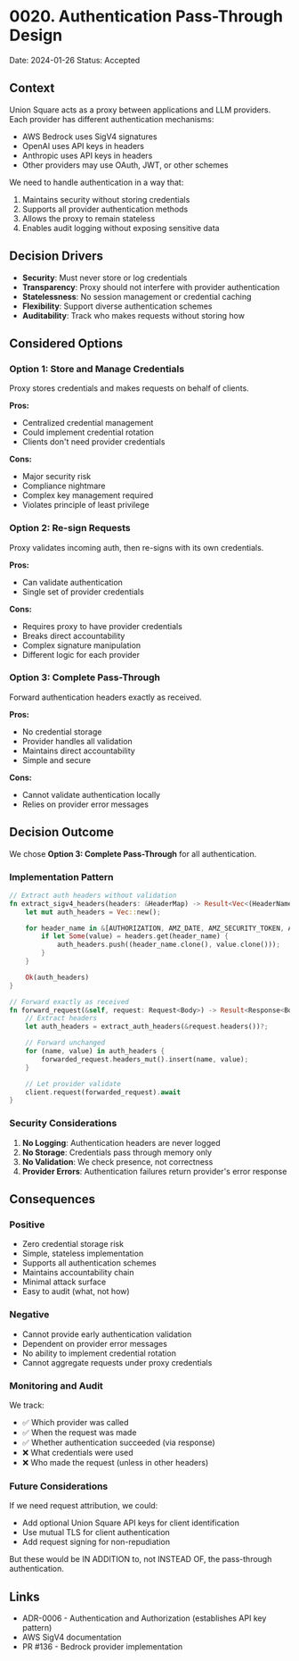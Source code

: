 # 0020. Authentication Pass-Through Design

Date: 2024-01-26
Status: Accepted

## Context

Union Square acts as a proxy between applications and LLM providers. Each provider has different authentication mechanisms:
- AWS Bedrock uses SigV4 signatures
- OpenAI uses API keys in headers
- Anthropic uses API keys in headers
- Other providers may use OAuth, JWT, or other schemes

We need to handle authentication in a way that:
1. Maintains security without storing credentials
2. Supports all provider authentication methods
3. Allows the proxy to remain stateless
4. Enables audit logging without exposing sensitive data

## Decision Drivers

- **Security**: Must never store or log credentials
- **Transparency**: Proxy should not interfere with provider authentication
- **Statelessness**: No session management or credential caching
- **Flexibility**: Support diverse authentication schemes
- **Auditability**: Track who makes requests without storing how

## Considered Options

### Option 1: Store and Manage Credentials
Proxy stores credentials and makes requests on behalf of clients.

**Pros:**
- Centralized credential management
- Could implement credential rotation
- Clients don't need provider credentials

**Cons:**
- Major security risk
- Compliance nightmare
- Complex key management required
- Violates principle of least privilege

### Option 2: Re-sign Requests
Proxy validates incoming auth, then re-signs with its own credentials.

**Pros:**
- Can validate authentication
- Single set of provider credentials

**Cons:**
- Requires proxy to have provider credentials
- Breaks direct accountability
- Complex signature manipulation
- Different logic for each provider

### Option 3: Complete Pass-Through
Forward authentication headers exactly as received.

**Pros:**
- No credential storage
- Provider handles all validation
- Maintains direct accountability
- Simple and secure

**Cons:**
- Cannot validate authentication locally
- Relies on provider error messages

## Decision Outcome

We chose **Option 3: Complete Pass-Through** for all authentication.

### Implementation Pattern

```rust
// Extract auth headers without validation
fn extract_sigv4_headers(headers: &HeaderMap) -> Result<Vec<(HeaderName, HeaderValue)>, ProviderError> {
    let mut auth_headers = Vec::new();

    for header_name in &[AUTHORIZATION, AMZ_DATE, AMZ_SECURITY_TOKEN, AMZ_CONTENT_SHA256] {
        if let Some(value) = headers.get(header_name) {
            auth_headers.push((header_name.clone(), value.clone()));
        }
    }

    Ok(auth_headers)
}

// Forward exactly as received
fn forward_request(&self, request: Request<Body>) -> Result<Response<Body>, ProviderError> {
    // Extract headers
    let auth_headers = extract_auth_headers(&request.headers())?;

    // Forward unchanged
    for (name, value) in auth_headers {
        forwarded_request.headers_mut().insert(name, value);
    }

    // Let provider validate
    client.request(forwarded_request).await
}
```

### Security Considerations

1. **No Logging**: Authentication headers are never logged
2. **No Storage**: Credentials pass through memory only
3. **No Validation**: We check presence, not correctness
4. **Provider Errors**: Authentication failures return provider's error response

## Consequences

### Positive
- Zero credential storage risk
- Simple, stateless implementation
- Supports all authentication schemes
- Maintains accountability chain
- Minimal attack surface
- Easy to audit (what, not how)

### Negative
- Cannot provide early authentication validation
- Dependent on provider error messages
- No ability to implement credential rotation
- Cannot aggregate requests under proxy credentials

### Monitoring and Audit

We track:
- ✅ Which provider was called
- ✅ When the request was made
- ✅ Whether authentication succeeded (via response)
- ❌ What credentials were used
- ❌ Who made the request (unless in other headers)

### Future Considerations

If we need request attribution, we could:
- Add optional Union Square API keys for client identification
- Use mutual TLS for client authentication
- Add request signing for non-repudiation

But these would be IN ADDITION to, not INSTEAD OF, the pass-through authentication.

## Links

- ADR-0006 - Authentication and Authorization (establishes API key pattern)
- AWS SigV4 documentation
- PR #136 - Bedrock provider implementation
